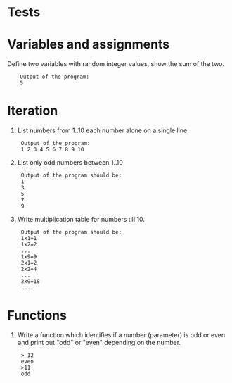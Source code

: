 # Tests

# Variables and assignments

Define two variables with random integer values, show the sum of the two.

        Output of the program:
        5

# Iteration

1. List numbers from 1..10 each number alone on a single line

        Output of the program:
        1 2 3 4 5 6 7 8 9 10


2. List only odd numbers between 1..10

        Output of the program should be:
        1
        3
        5
        7
        9

3. Write multiplication table for numbers till 10.

        Output of the program should be:
        1x1=1
        1x2=2
        ...
        1x9=9
        2x1=2
        2x2=4
        ...
        2x9=18
        ...
        

# Functions

1. Write a function which identifies if a number (parameter) is odd or even
and print out "odd" or "even" depending on the number.

        > 12
        even
        >11
        odd